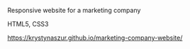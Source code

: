 Responsive website for a marketing company

HTML5, CSS3

https://krystynaszur.github.io/marketing-company-website/
